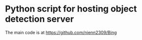 # Python script for hosting object detection server
The main code is at https://github.com/nienn2309/Bing
